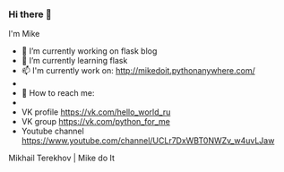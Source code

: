 ### Hi there 👋

I'm Mike 

- 🔭 I’m currently working on flask blog
- 🌱 I’m currently learning flask
- 📫 I'm currently work on: http://mikedoit.pythonanywhere.com/
- 
- 🤔 How to reach me: 
- 
- VK profile https://vk.com/hello_world_ru
- VK group https://vk.com/python_for_me
- Youtube channel https://www.youtube.com/channel/UCLr7DxWBT0NWZv_w4uvLJaw

Mikhail Terekhov | Mike do It

<!--
**MikesoWeb/MikesoWeb** is a ✨ _special_ ✨ repository because its `README.md` (this file) appears on your GitHub profile.

Here are some ideas to get you started:

- 🔭 I’m currently working on flask blog
- 🌱 I’m currently learning flask
- 👯 I’m looking to collaborate on ...
- 🤔 I’m looking for help with ...
- 💬 Ask me about ...
- 📫 How to reach me: 
- 😄 Pronouns: ...
- ⚡ Fun fact: ...
-->
